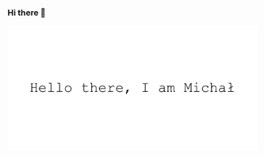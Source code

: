 ### Hi there 👋

<img src="https://raw.githubusercontent.com/ZuchowskiM/ZuchowskiM/master/githubBanner.png" alt="Hey, I'm Michał [banner]" />

<!--
**ZuchowskiM/ZuchowskiM** is a ✨ _special_ ✨ repository because its `README.md` (this file) appears on your GitHub profile.

Here are some ideas to get you started:

- 🔭 I’m currently working on ...
- 🌱 I’m currently learning ...
- 👯 I’m looking to collaborate on ...
- 🤔 I’m looking for help with ...
- 💬 Ask me about ...
- 📫 How to reach me: ...
- 😄 Pronouns: ...
- ⚡ Fun fact: ...
-->
